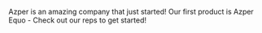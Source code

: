 Azper is an amazing company that just started!
Our first product is Azper Equo - Check out our reps to get started!
